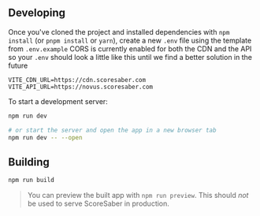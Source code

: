 ## Developing

Once you've cloned the project and installed dependencies with `npm install` (or `pnpm install` or `yarn`), create a new `.env` file using the template from `.env.example` CORS is currently enabled for both the CDN and the API so your `.env` should look a little like this until we find a better solution in the future

```
VITE_CDN_URL=https://cdn.scoresaber.com
VITE_API_URL=https://novus.scoresaber.com
```

To start a development server:

```bash
npm run dev

# or start the server and open the app in a new browser tab
npm run dev -- --open
```

## Building
```bash
npm run build
```

> You can preview the built app with `npm run preview`. This should _not_ be used to serve ScoreSaber in production.
